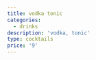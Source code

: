 ```yaml
---
title: vodka tonic
categories:
  - drinks
description: 'vodka, tonic'
type: cocktails
price: '9'
---
```


